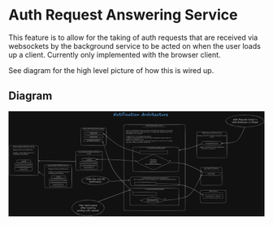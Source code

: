 # Auth Request Answering Service

This feature is to allow for the taking of auth requests that are received via websockets by the background service to
be acted on when the user loads up a client. Currently only implemented with the browser client.

See diagram for the high level picture of how this is wired up.

## Diagram

![img.png](notification-architecture.png)
